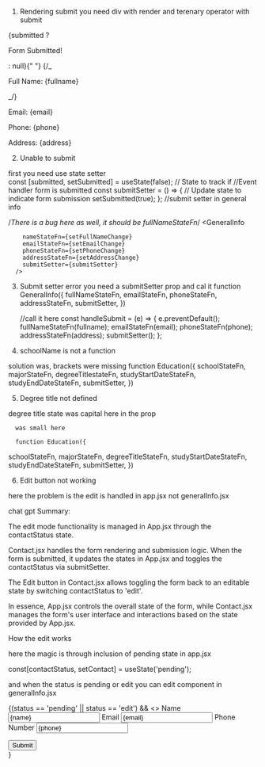 1. Rendering submit
   you need div with render and terenary operator with submit

{submitted ? <p>Form Submitted!</p> : null}{" "}
{/\_

<p>Full Name: {fullname}</p>_/}
<p>Email: {email}</p>
<p>Phone: {phone}</p>
<p>Address: {address}</p>
</div>

2. Unable to submit

first you need use state setter  
const [submitted, setSubmitted] = useState(false); // State to track if
//Event handler
form is submitted
const submitSetter = () => {
// Update state to indicate form submission
setSubmitted(true);
};
//submit setter in general info

/_There is a bug here as well, it should be fullNameStateFn_/
<GeneralInfo

        nameStateFn={setFullNameChange}
        emailStateFn={setEmailChange}
        phoneStateFn={setPhoneChange}
        addressStateFn={setAddressChange}
        submitSetter={submitSetter}
      />

3. Submit setter error
   you need a submitSetter prop and cal it
   function GeneralInfo({
   fullNameStateFn,
   emailStateFn,
   phoneStateFn,
   addressStateFn,
   submitSetter,
   })

   //call it here
   const handleSubmit = (e) => {
   e.preventDefault();
   fullNameStateFn(fullname);
   emailStateFn(email);
   phoneStateFn(phone);
   addressStateFn(address);
   submitSetter();
   };

4. schoolName is not a function

solution was, brackets were missing
function Education({
schoolStateFn,
majorStateFn,
degreeTitlestateFn,
studyStartDateStateFn,
studyEndDateStateFn,
submitSetter,
})

5. Degree title not defined

degree title state was capital here in the prop

<Education
        schoolStateFn={setSchoolChange}
        majorStateFn={setMajorChange}
        degreeTitleStateFn={setDegreeTitleChange}
        studyStartDateStateFn={setStudyStartDateChange}
        studyEndDateStateFn={setStudyEndDateChange}
        isOngoingStateFn={setIsOngoingChange}
        submitSetter={submitEducationSetter}
      />

      was small here

      function Education({

schoolStateFn,
majorStateFn,
degreeTitleStateFn,
studyStartDateStateFn,
studyEndDateStateFn,
submitSetter,
})

6. Edit button not working

here the problem is the edit is handled in app.jsx not generalInfo.jsx

chat gpt Summary:

The edit mode functionality is managed in App.jsx through the contactStatus state.

Contact.jsx handles the form rendering and submission logic.
When the form is submitted, it updates the states in App.jsx and toggles the contactStatus via submitSetter.

The Edit button in Contact.jsx allows toggling the form back to an editable state by switching contactStatus to 'edit'.

In essence, App.jsx controls the overall state of the form, while Contact.jsx manages the form's user interface and interactions based on the state provided by App.jsx.

How the edit works

here the magic is through inclusion of pending state in app.jsx

const[contactStatus, setContact] = useState('pending');

and when the status is pending or edit you can edit component in generalInfo.jsx

{(status == 'pending' || status == 'edit') && <>
<label>Name</label>
<input key='name' type="text" value={name} required onChange={handleNameChange} />
<label>Email</label>
<input key='email' type="email" value={email} required onChange={handleEmailChange} />
<label>Phone Number</label>
<input key='phone' type="phone" value={phone} required onChange={handlePhoneChange} />

  <div>
    <button>Submit</button>
  </div>
</>}

